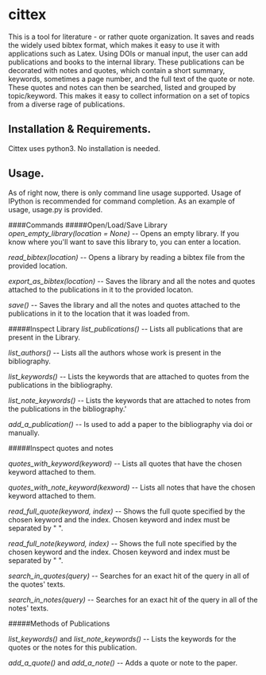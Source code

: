 # cittex
This is a tool for literature - or rather quote organization. It saves and reads the widely used bibtex format, which makes it easy to use it with applications such as Latex. 
Using DOIs or manual input, the user can add publications and books to the internal library. These publications can be decorated with notes and quotes, which contain a short summary, keywords, sometimes a page number, and the full text of the quote or note.
These quotes and notes can then be searched, listed and grouped by topic/keyword. This makes it easy to collect information on a set of topics from a diverse rage of publications. 

## Installation & Requirements. 
Cittex uses python3. No installation is needed.

## Usage. 
As of right now, there is only command line usage supported. Usage of IPython is recommended for command completion. 
As an example of usage, usage.py is provided.

####Commands
#####Open/Load/Save Library
*open_empty_library(location = None)* -- Opens an empty library. If you know where you'll want to save this library to, you can enter a location.

*read_bibtex(location)* -- Opens a library by reading a bibtex file from the provided location.

*export_as_bibtex(location)* -- Saves the library and all the notes and quotes attached to the publications in it to the provided locaton.

*save()* -- Saves the library and all the notes and quotes attached to the publications in it to the location that it was loaded from.

#####Inspect Library
*list_publications()* -- Lists all publications that are present in the Library.

*list_authors()* --  Lists all the authors whose work is present in the bibliography.

*list_keywords()* -- Lists the keywords that are attached to quotes from the publications in the bibliography.

*list_note_keywords()* -- Lists the keywords that are attached to notes from the publications in the bibliography.'

*add_a_publication()* -- Is used to add a paper to the bibliography via doi or manually.


#####Inspect quotes and notes

*quotes_with_keyword(keyword)* -- Lists all quotes that have the chosen keyword attached to them.

*quotes_with_note_keyword(kexword)* -- Lists all notes that have the chosen keyword attached to them.

*read_full_quote(keyword, index)* -- Shows the full quote specified by the chosen keyword and the index. Chosen keyword and index must be separated by " ".

*read_full_note(keyword, index)* -- Shows the full note specified by the chosen keyword and the index. Chosen keyword and index must be separated by " ".

*search_in_quotes(query)* -- Searches for an exact hit of the query in all of the quotes' texts.

*search_in_notes(query)* -- Searches for an exact hit of the query in all of the notes' texts.

#####Methods of Publications

*list_keywords()* and *list_note_keywords()* -- Lists the keywords for the quotes or the notes for this publication.

*add_a_quote()* and *add_a_note()* -- Adds a quote or note to the paper. 
